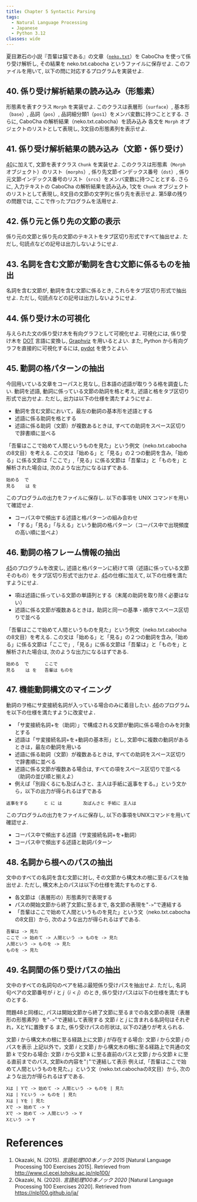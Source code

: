 ```yaml
---
title: Chapter 5 Syntactic Parsing
tags:
  - Natural Language Processing
  - Japanese
  - Python 3.12
classes: wide
---
```


夏目漱石の小説『吾輩は猫である』の文章（[`neko.txt`](http://www.cl.ecei.tohoku.ac.jp/nlp100/data/neko.txt)）を CaboCha を使って係り受け解析し, その結果を neko.txt.cabocha というファイルに保存せよ. このファイルを用いて, 以下の問に対応するプログラムを実装せよ.

## 40. 係り受け解析結果の読み込み（形態素）

形態素を表すクラス `Morph` を実装せよ. このクラスは表層形（`surface`）, 基本形（`base`）, 品詞（`pos`）, 品詞細分類1（`pos1`）をメンバ変数に持つこととする. さらに, CaboCha の解析結果（neko.txt.cabocha）を読み込み 各文を `Morph` オブジェクトのリストとして表現し, 3文目の形態素列を表示せよ.

## 41. 係り受け解析結果の読み込み（文節・係り受け）

[40](#40)に加えて, 文節を表すクラス `Chunk` を実装せよ. このクラスは形態素（`Morph` オブジェクト）のリスト（`morphs`）, 係り先文節インデックス番号（`dst`）, 係り元文節インデックス番号のリスト（`srcs`）をメンバ変数に持つこととする. さらに, 入力テキストの CaboCha の解析結果を読み込み, 1文を `Chunk` オブジェクトのリストとして表現し, 8文目の文節の文字列と係り先を表示せよ. 第5章の残りの問題では, ここで作ったプログラムを活用せよ.

## 42. 係り元と係り先の文節の表示

係り元の文節と係り先の文節のテキストをタブ区切り形式ですべて抽出せよ. ただし, 句読点などの記号は出力しないようにせよ.

## 43. 名詞を含む文節が動詞を含む文節に係るものを抽出

名詞を含む文節が, 動詞を含む文節に係るとき, これらをタブ区切り形式で抽出せよ. ただし, 句読点などの記号は出力しないようにせよ.

## 44. 係り受け木の可視化

与えられた文の係り受け木を有向グラフとして可視化せよ. 可視化には, 係り受け木を [DOT](http://ja.wikipedia.org/wiki/DOT%E8%A8%80%E8%AA%9E) 言語に変換し, [Graphviz](http://www.graphviz.org/) を用いるとよい. また, Python から有向グラフを直接的に可視化するには, [pydot](https://code.google.com/p/pydot/) を使うとよい.

## 45. 動詞の格パターンの抽出

今回用いている文章をコーパスと見なし, 日本語の述語が取りうる格を調査したい. 動詞を述語, 動詞に係っている文節の助詞を格と考え, 述語と格をタブ区切り形式で出力せよ. ただし, 出力は以下の仕様を満たすようにせよ.

  - 動詞を含む文節において，最左の動詞の基本形を述語とする
  - 述語に係る助詞を格とする
  - 述語に係る助詞（文節）が複数あるときは, すべての助詞をスペース区切りで辞書順に並べる

「吾輩はここで始めて人間というものを見た」という例文（neko.txt.cabochaの8文目）を考える. この文は「始める」と「見る」の２つの動詞を含み,「始める」に係る文節は「ここで」,「見る」に係る文節は「吾輩は」と「ものを」と解析された場合は, 次のような出力になるはずである.

```
始める  で
見る    は を
```

このプログラムの出力をファイルに保存し. 以下の事項を UNIX コマンドを用いて確認せよ.

  - コーパス中で頻出する述語と格パターンの組み合わせ
  - 「する」「見る」「与える」という動詞の格パターン（コーパス中で出現頻度の高い順に並べよ）

## 46. 動詞の格フレーム情報の抽出

[45](#45)のプログラムを改変し, 述語と格パターンに続けて項（述語に係っている文節そのもの）をタブ区切り形式で出力せよ. [45](#45)の仕様に加えて, 以下の仕様を満たすようにせよ.

  - 項は述語に係っている文節の単語列とする（末尾の助詞を取り除く必要はない）
  - 述語に係る文節が複数あるときは，助詞と同一の基準・順序でスペース区切りで並べる

「吾輩はここで始めて人間というものを見た」という例文（neko.txt.cabochaの8文目）を考える. この文は「始める」と「見る」の２つの動詞を含み,「始める」に係る文節は「ここで」,「見る」に係る文節は「吾輩は」と「ものを」と解析された場合は, 次のような出力になるはずである.

```
始める  で      ここで
見る    は を   吾輩は ものを
```

## 47. 機能動詞構文のマイニング

動詞のヲ格にサ変接続名詞が入っている場合のみに着目したい. [46]($46)のプログラムを以下の仕様を満たすように改変せよ．

  - 「サ変接続名詞+を（助詞）」で構成される文節が動詞に係る場合のみを対象とする
  - 述語は「サ変接続名詞+を+動詞の基本形」とし, 文節中に複数の動詞があるときは，最左の動詞を用いる
  - 述語に係る助詞（文節）が複数あるときは, すべての助詞をスペース区切りで辞書順に並べる
  - 述語に係る文節が複数ある場合は, すべての項をスペース区切りで並べる（助詞の並び順と揃えよ）
  - 例えば「別段くるにも及ばんさと、主人は手紙に返事をする。」という文から，以下の出力が得られるはずである


```
返事をする      と に は        及ばんさと 手紙に 主人は
```

このプログラムの出力をファイルに保存し, 以下の事項をUNIXコマンドを用いて確認せよ.

  - コーパス中で頻出する述語（サ変接続名詞+を+動詞）
  - コーパス中で頻出する述語と助詞パターン

## 48. 名詞から根へのパスの抽出

文中のすべての名詞を含む文節に対し, その文節から構文木の根に至るパスを抽出せよ. ただし, 構文木上のパスは以下の仕様を満たすものとする.

  - 各文節は（表層形の）形態素列で表現する
  - パスの開始文節から終了文節に至るまで, 各文節の表現を"`->`"で連結する
  - 「吾輩はここで始めて人間というものを見た」という文（neko.txt.cabochaの8文目）から, 次のような出力が得られるはずである.

```
吾輩は -> 見た
ここで -> 始めて -> 人間という -> ものを -> 見た
人間という -> ものを -> 見た
ものを -> 見た
```

## 49. 名詞間の係り受けパスの抽出

文中のすべての名詞句のペアを結ぶ最短係り受けパスを抽出せよ. ただし, 名詞句ペアの文節番号が $i$ と $j$（$i < j$）のとき, 係り受けパスは以下の仕様を満たすものとする.

問題48と同様に, パスは開始文節から終了文節に至るまでの各文節の表現（表層形の形態素列）を"`->`"で連結して表現する
文節 $i$ と $j$ に含まれる名詞句はそれぞれ，XとYに置換する
また, 係り受けパスの形状は, 以下の2通りが考えられる.

文節 $i$ から構文木の根に至る経路上に文節 $j$ が存在する場合: 文節 $i$ から文節 $j$ のパスを表示
上記以外で，文節 $i$ と文節 $j$ から構文木の根に至る経路上で共通の文節 $k$ で交わる場合: 文節 $i$ から文節 $k$ に至る直前のパスと文節 $j$ から文節 $k$ に至る直前までのパス, 文節kの内容を"`|`"で連結して表示
例えば,「吾輩はここで始めて人間というものを見た。」という文（neko.txt.cabochaの8文目）から, 次のような出力が得られるはずである.

```
Xは | Yで -> 始めて -> 人間という -> ものを | 見た
Xは | Yという -> ものを | 見た
Xは | Yを | 見た
Xで -> 始めて -> Y
Xで -> 始めて -> 人間という -> Y
Xという -> Y
```

# References
1. Okazaki, N. (2015). *言語処理100本ノック 2015* [Natural Language Processing 100 Exercises 2015]. Retrieved from http://www.cl.ecei.tohoku.ac.jp/nlp100/
2. Okazaki, N. (2020). *言語処理100本ノック 2020* [Natural Language Processing 100 Exercises 2020]. Retrieved from https://nlp100.github.io/ja/
